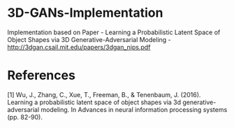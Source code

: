 # 3D-GANs-Implementation
Implementation based on Paper - Learning a Probabilistic Latent Space of Object Shapes via 3D Generative-Adversarial Modeling - http://3dgan.csail.mit.edu/papers/3dgan_nips.pdf



# References
[1] Wu, J., Zhang, C., Xue, T., Freeman, B., & Tenenbaum, J. (2016). Learning a probabilistic latent space of object shapes via 3d generative-adversarial modeling. In Advances in neural information processing systems (pp. 82-90).
